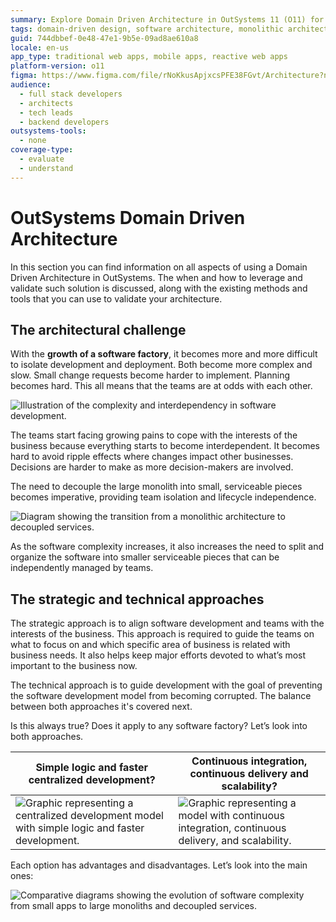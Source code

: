 ```yaml
---
summary: Explore Domain Driven Architecture in OutSystems 11 (O11) for managing complex software development and deployment.
tags: domain-driven design, software architecture, monolithic architecture, services decoupling, complex software systems
guid: 744dbbef-0e48-47e1-9b5e-09ad8ae610a8
locale: en-us
app_type: traditional web apps, mobile apps, reactive web apps
platform-version: o11
figma: https://www.figma.com/file/rNoKkusApjxcsPFE38FGvt/Architecture?node-id=1344:708
audience:
  - full stack developers
  - architects
  - tech leads
  - backend developers
outsystems-tools:
  - none
coverage-type:
  - evaluate
  - understand
---
```


# OutSystems Domain Driven Architecture

In this section you can find information on all aspects of using a Domain Driven Architecture in OutSystems. The when and how to leverage and validate such solution is discussed, along with the existing methods and tools that you can use to validate your architecture.

## The architectural challenge

With the **growth of a software factory**, it becomes more and more difficult to isolate development and deployment. Both become more complex and slow. Small change requests become harder to implement. Planning becomes hard. This all means that the teams are at odds with each other. 

![Illustration of the complexity and interdependency in software development.](images/outsystems_domain_driven_architecture_0.png "Complexity in Software Development")

The teams start facing growing pains to cope with the interests of the business because everything starts to become interdependent. It becomes hard to avoid ripple effects where changes impact other businesses. Decisions are harder to make as more decision-makers are involved. 

The need to decouple the large monolith into small, serviceable pieces becomes imperative, providing team isolation and lifecycle independence.

![Diagram showing the transition from a monolithic architecture to decoupled services.](images/outsystems_domain_driven_architecture_1.png "Decoupling Monolithic Architecture")

As the software complexity increases, it also increases the need to split and organize the software into smaller serviceable pieces that can be independently managed by teams.

## The strategic and technical approaches

The strategic approach is to align software development and teams with the interests of the business. This approach is required to guide the teams on what to focus on and which specific area of business is related with business needs. It also helps keep major efforts devoted to what’s most important to the business now.

The technical approach is to guide development with the goal of preventing the software development model from becoming corrupted. The balance between both approaches it's covered next.

Is this always true? Does it apply to any software factory? Let’s look into both approaches.

|Simple logic and faster centralized development?|Continuous integration, continuous delivery and scalability?|
|--|--|
|![Graphic representing a centralized development model with simple logic and faster development.](images/outsystems_domain_driven_architecture_2.png "Centralized Development Model")|![Graphic representing a model with continuous integration, continuous delivery, and scalability.](images/outsystems_domain_driven_architecture_3.png "Continuous Integration and Delivery Model")|

   
Each option has advantages and disadvantages. Let’s look into the main ones:

![Comparative diagrams showing the evolution of software complexity from small apps to large monoliths and decoupled services.](images/outsystems_domain_driven_architecture_4.png "Software Complexity and Architecture")

